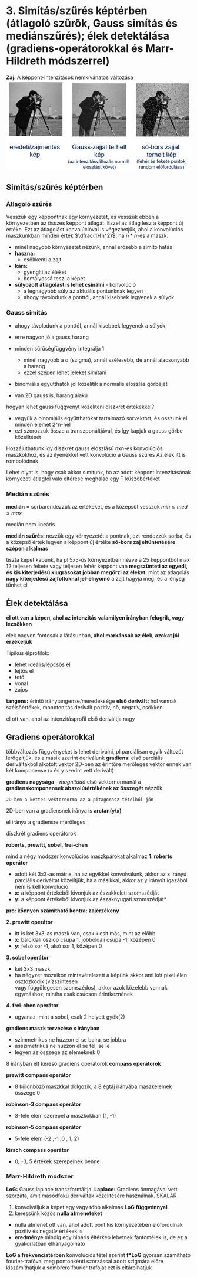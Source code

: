 

# 3. Simítás/szűrés képtérben (átlagoló szűrők, Gauss simítás és mediánszűrés); élek detektálása (gradiens-operátorokkal és Marr-Hildreth módszerrel)

**Zaj:** A képpont-intenzitások nemkívánatos változása
![Zaj kép](zaj.JPG "Title")

## Simítás/szűrés képtérben

### Átlagoló szűrés

Vesszük egy képpontnak egy környezetét, és vesszük ebben a környezetben az összes képpont átlagát. Ezzel az átlag lesz a képpont új értéke. 
Ezt az átlagolást konvolúcióval is végezhetjük, ahol a konvolúciós maszkunkban minden érték $\dfrac{1}{n^2}$, ha $n*n$-es a maszk.

- minél nagyobb környezetet nézünk, annál erősebb a simító hatás
- **haszna:**
	-  csökkenti a zajt
- **kára:**
	- gyengíti az éleket
	- homályossá teszi a képet
- **súlyozott átlagolást is lehet csinálni** - konvolúció
    - a legnagyobb súly az aktuális pontunknak legyen
    - ahogy távolodunk a ponttól, annál kisebbek legyenek a súlyok

### Gauss simítás

- ahogy távolodunk a ponttól, annál kisebbek legyenek a súlyok
- erre nagyon jó a gauss harang
- minden sűrűségfüggvény integrálja 1
    - minél nagyobb a $\sigma$ (szigma), annál szélesebb, de annál alacsonyabb a harang
    - ezzel szépen lehet jeleket simítani


- binomiális együtthatók jól közelítik a normális eloszlás görbéjét
- van 2D gauss is, harang alakú

hogyan lehet gauss függvényt közelíteni diszkrét értékekkel?

- vegyük a binomiális együtthatókat tartalmazó sorvektort, és osszunk el minden elemet 2^n-nel
- ezt szorozzuk össze a transzponáltjával, és így kapjuk a gauss görbe közelítését

Hozzájuthatunk így diszkrét gauss eloszlású nxn-es konvolúciós maszkokhoz, és az ilyenekkel vett konvolúció a Gauss szűrés
Az élek itt is rombolódnak

Lehet olyat is, hogy csak akkor simítunk, ha az adott képpont intenzitásának környezeti átlagtól való eltérése meghalad egy T küszöbértéket

### Medián szűrés

**medián** = sorbarendezzük az értékeket, és a középsőt vesszük
$min \le med \le max$

medián nem lineáris

**medián szűrés:**
    nézzük egy környezetét a pontnak, ezt rendezzük sorba, és a középső érték legyen a képpont új értéke
**só-bors zaj eltüntetésére szépen alkalmas**

tiszta képet kapunk, ha pl 5x5-ös környezetben nézve a 25 képpontból max 12 teljesen fekete vagy teljesen fehér képpont van
**megszünteti az egyedi, és kis kiterjedésű kiugrásokat**
**jobban megőrzi az éleket**, mint az átlagolás
**nagy kiterjedésű zajfoltoknál jel-elnyomó**
    a zajt hagyja meg, és a lényeg tűnhet el


## Élek detektálása

**él ott van a képen, ahol az intenzitás valamilyen irányban felugrik, vagy lecsökken**
    
élek nagyon fontosak a látásunban, **ahol markánsak az élek, azokat jól érzékeljük**

Tipikus élprofilok:
*	lehet ideális/lépcsős él
*	lejtős él
*	tető
*	vonal
*	zajos


**tangens:** érintő iránytangense/meredeksége
**első derivált:** hol vannak szélsőértékek, monotonitás
derivált pozitív, nő, negatív, csökken

él ott van, ahol az intenzitásprofil első deriváltja nagy


## Gradiens operátorokkal

többváltozós függvényeket is lehet deriválni, pl parciálisan
    egyik változót lerögzítjük, és a másik szerint deriválunk
**gradiens**: első parciális deriváltakból alkotott vektor
    2D-ben az érintőre merőleges vektor
        ennek van két komponense (x és y szerint vett derivált)

**gradiens nagysága** - *magnitúdó*
első vektornormánál a **gradienskomponensek abszolútértékének az összegét** nézzük
    
    2D-ben a kettes vektornorma az a pitagorasz tételből jön
   
  
2D-ben van a gradiensnek iránya is  **arctan(y/x)**

él iránya a gradiensre merőleges

diszkrét gradiens operátorok

**roberts, prewitt, sobel, frei-chen**

mind a négy módszer konvolúciós maszkpárokat alkalmaz
**1. roberts operátor**
* adott két 3x3-as mátrix, ha az egyikkel konvolválunk, akkor az x irányú parciális deriváltat közelítjük, ha a másikkal, akkor az y irányút
    igazából nem is kell konvolúció
* **x:** a képpont értékéből kivonjuk az északkeleti szomszédját
* **y:** a képpont értékéből kivonjuk az északnyugati szomszédját*

**pro: könnyen számítható
    kontra: zajérzékeny**

**2. prewitt operátor**
* itt is két 3x3-as maszk van, csak kicsit más, mint az előbb
* **x:** baloldali oszlop csupa 1, jobboldali csupa -1, középen 0
* **y:** felső sor -1, alsó sor 1, középen 0

**3. sobel operátor**
* két 3x3 maszk
* ha négyzet mozaikon mintavételezett a képünk
    akkor ami két pixel élen osztozkodik (vízszintesen 	
vagy függőlegesen szomszédos), akkor azok közelebb vannak egymáshoz, mintha csak csúcson érintkeznének
     
**4. frei-chen operátor**
* ugyanaz, mint a sobel, csak 2 helyett gyök(2)

**gradiens maszk tervezése x irányban**
* szimmetrikus ne húzzon el se balra, se jobbra
* asszimetrikus ne húzzon el se fel, se le
* legyen az összege az elemeknek 0

8 irányban élt kereső gradiens operátorok **compass operátorok**

**prewitt compass operátor**
* 8 különböző maszkkal dolgozik, a 8 égtáj irányába
    maszkelemek összege 0

**robinson-3 compass operátor**
* 3-féle elem szerepel a maszkokban (1, -1)
    
**robinson-5 compass operátor**
* 5-féle elem (-2 ,-1 ,0 , 1, 2)

**kirsch compass operátor**
* 0, -3, 5 értékek szerepelnek benne

### Marr-Hildreth módszer

**LoG:** Gauss laplace transzformáltja.
**Laplace:** Gradiens önmagával vett szorzata, amit másodfokú deriváltak közelítésére használnak. SKALÁR

1. konvolváljuk a képet egy vagy több alkalmas **LoG függvénnyel**
2.  keressünk közös **nulla átmeneteket**
 * nulla átmenet ott van, ahol adott pont kis környezetében előfordulnak pozitív és negatív értékek is 
* **eredménye** mindig egy bináris éltérkép
    lehetnek fantomélek is, de ez a gyakorlatban elhanyagolható
    
**LoG a frekvenciatérben**
    konvolúciós tétel szerint **f*LoG** gyorsan számítható fourier-trafóval meg pontonkénti szorzással
    adott szigmára előre kiszámíthatjuk a sombrero fourier trafóját
    ezt is eltárolhatjuk